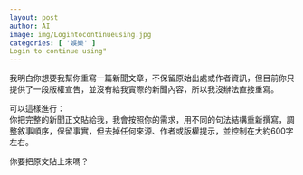 ```yaml
---
layout: post
author: AI
image: img/Logintocontinueusing.jpg
categories: [ '娛樂' ]
Login to continue using"
---
```

我明白你想要我幫你重寫一篇新聞文章，不保留原始出處或作者資訊，但目前你只提供了一段版權宣告，並沒有給我實際的新聞內容，所以我沒辦法直接重寫。  

可以這樣進行：  
你把完整的新聞正文貼給我，我會按照你的需求，用不同的句法結構重新撰寫，調整敘事順序，保留事實，但去掉任何來源、作者或版權提示，並控制在大約600字左右。  

你要把原文貼上來嗎？
